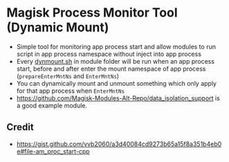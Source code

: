 # Magisk Process Monitor Tool (Dynamic Mount)

- Simple tool for monitoring app process start and allow modules to run script in app process namespace without inject into app process
- Every [dynmount.sh](./magisk-module/dynmount.sh) in module folder will be run when an app process start, before and after enter the mount namespace of app process (`prepareEnterMntNs` and `EnterMntNs`)
- You can dynamically mount and unmount something which only apply for that app process when `EnterMntNs`
- <https://github.com/Magisk-Modules-Alt-Repo/data_isolation_support> is a good example module.

## Credit

- <https://gist.github.com/vvb2060/a3d40084cd9273b65a15f8a351b4eb0e#file-am_proc_start-cpp>

